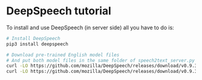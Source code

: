# DeepSpeech tutorial
To install and use DeepSpeech (in server side) all you have to do is:
```bash
# Install DeepSpeech
pip3 install deepspeech

# Download pre-trained English model files
# And put both model files in the same folder of speech2text_server.py
curl -LO https://github.com/mozilla/DeepSpeech/releases/download/v0.9.3/deepspeech-0.9.3-models.pbmm
curl -LO https://github.com/mozilla/DeepSpeech/releases/download/v0.9.3/deepspeech-0.9.3-models.scorer
```
